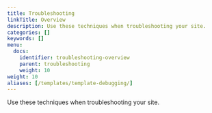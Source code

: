 ```yaml
---
title: Troubleshooting
linkTitle: Overview
description: Use these techniques when troubleshooting your site.
categories: []
keywords: []
menu:
  docs:
    identifier: troubleshooting-overview
    parent: troubleshooting
    weight: 10
weight: 10
aliases: [/templates/template-debugging/]
---
```


Use these techniques when troubleshooting your site.

